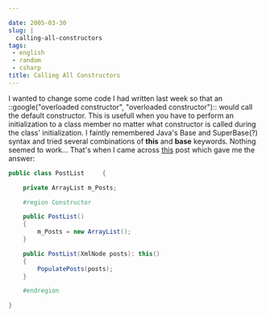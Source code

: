 ```yaml
---

date: 2005-03-30
slug: |
  calling-all-constructors
tags:
 - english
 - random
 - csharp
title: Calling All Constructors
---
```


I wanted to change some code I had written last week so that an
::google("overloaded constructor", "overloaded constructor"):: would
call the default constructor. This is usefull when you have to perform
an initialization to a class member no matter what constructor is called
during the class' initialization. I faintly remembered Java's Base and
SuperBase(?) syntax and tried several combinations of **this** and
**base** keywords. Nothing seemed to work... That's when I came across
[this](http://weblogs.asp.net/acampbell/archive/2005/02/02/365299.aspx)
post which gave me the answer:

```csharp
public class PostList     {

    private ArrayList m_Posts;

    #region Constructor

    public PostList()
    {
        m_Posts = new ArrayList();
    }

    public PostList(XmlNode posts): this()
    {
        PopulatePosts(posts);
    }

    #endregion

}
```